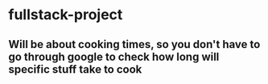 # fullstack-project

## Will be about cooking times, so you don't have to go through google to check how long will specific stuff take to cook

